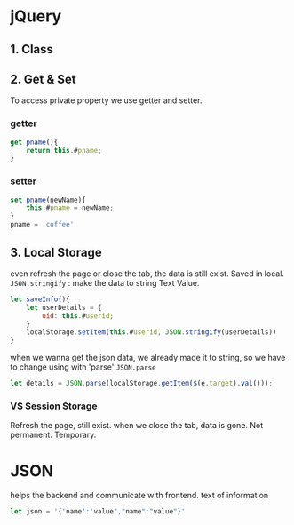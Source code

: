 # jQuery

## 1. Class

## 2. Get & Set

To access private property we use getter and setter.

### getter

```js
get pname(){
    return this.#pname;
}
```

### setter

```js
set pname(newName){
    this.#pname = newName;
}
pname = 'coffee'
```

## 3. Local Storage

even refresh the page or close the tab, the data is still exist.
Saved in local.
`JSON.stringify` : make the data to string Text Value.

```js
let saveInfo(){
    let userDetails = {
        uid: this.#userid;
    }
    localStorage.setItem(this.#userid, JSON.stringify(userDetails))
}
```

when we wanna get the json data, we already made it to string, so we have to change using with 'parse'
`JSON.parse`

```js
let details = JSON.parse(localStorage.getItem($(e.target).val()));
```

### VS Session Storage

Refresh the page, still exist.
when we close the tab, data is gone. Not permanent.
Temporary.

# JSON

helps the backend and communicate with frontend.
text of information

```js
let json = '{'name':'value","name":"value"}'
```
